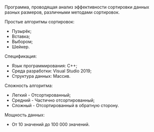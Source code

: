 Программа, проводящая анализ эффективности сортировки данных разных размеров, различными методами сортировок.

Простые алгоритмы сортировок:
* Пузырёк;
* Вставка;
* Выбором;
* Шейкер.

Спецификация:
* Язык программирования: C++;
* Среда разработки: Visual Studio 2019;
* Структура данных: Массив.

 Сложность алгоритма:
 * Легкий - Отсортированный;
 * Средний - Частично отсортированный;
 * Сложный - Отсортированный в обратную сторону.
 
 Мощность данных:
 * От 10 значений до 100 000 значений.
